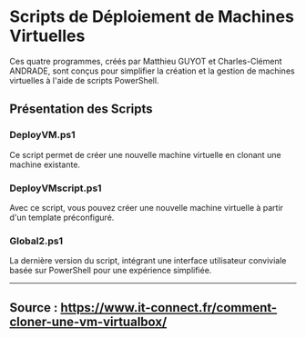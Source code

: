 # Scripts de Déploiement de Machines Virtuelles
Ces quatre programmes, créés par Matthieu GUYOT et Charles-Clément ANDRADE, sont conçus pour simplifier la création et la gestion de machines virtuelles à l'aide de scripts PowerShell.

## Présentation des Scripts
### DeployVM.ps1
Ce script permet de créer une nouvelle machine virtuelle en clonant une machine existante.

### DeployVMscript.ps1
Avec ce script, vous pouvez créer une nouvelle machine virtuelle à partir d'un template préconfiguré.

### Global2.ps1
La dernière version du script, intégrant une interface utilisateur conviviale basée sur PowerShell pour une expérience simplifiée.


---
Source :
https://www.it-connect.fr/comment-cloner-une-vm-virtualbox/
---
